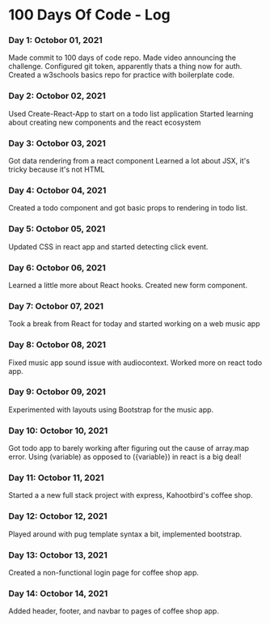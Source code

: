 # 100 Days Of Code - Log

### Day 1: Octobor 01, 2021
Made commit to 100 days of code repo.
Made video announcing the challenge.
Configured git token, apparently thats a thing now for auth.
Created a w3schools basics repo for practice with boilerplate code.


### Day 2: Octobor 02, 2021
Used Create-React-App to start on a todo list application
Started learning about creating new components and the react ecosystem

### Day 3: Octobor 03, 2021
Got data rendering from a react component
Learned a lot about JSX, it's tricky because it's not HTML

### Day 4: Octobor 04, 2021
Created a todo component and got basic props to rendering in todo list.

### Day 5: Octobor 05, 2021
Updated CSS in react app and started detecting click event.

### Day 6: Octobor 06, 2021
Learned a little more about React hooks. Created new form component. 

### Day 7: Octobor 07, 2021
Took a break from React for today and started working on a web music app

### Day 8: Octobor 08, 2021
Fixed music app sound issue with audiocontext. Worked more on react todo app.

### Day 9: Octobor 09, 2021
Experimented with layouts using Bootstrap for the music app.

### Day 10: Octobor 10, 2021
Got todo app to barely working after figuring out the cause of array.map error. Using (variable) as opposed to ({variable}) in react is a big deal!

### Day 11: Octobor 11, 2021
Started a a new full stack project with express, Kahootbird's coffee shop. 

### Day 12: Octobor 12, 2021
Played around with pug template syntax a bit, implemented bootstrap.

### Day 13: Octobor 13, 2021
Created a non-functional login page for coffee shop app.

### Day 14: Octobor 14, 2021
Added header, footer, and navbar to pages of coffee shop app.
